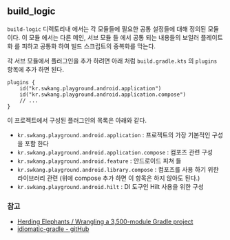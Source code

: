 ## build_logic

`build-logic` 디렉토리내 에서는 각 모듈들에 필요한 공통 설정들에 대해 정의된 모듈이다. 
이 모듈 에서는 다른 메인, 서브 모듈 들 에서 공통 되는 내용들의 보일러 플레이트화 를 피하고 공통화 하여 빌드 스크립트의 중복화를 막는다.

각 서브 모듈에서 플러그인을 추가 하려면 아래 처럼 `build.gradle.kts` 의 `plugins` 항목에 추가 하면 된다. 

```
plugins {
    id("kr.swkang.playground.android.application")
    id("kr.swkang.playground.android.application.compose")
    // ...
}
```

이 프로젝트에서 구성된 플러그인의 목록은 아래와 같다. 

  - `kr.swkang.playground.android.application` : 프로젝트의 가장 기본적인 구성을 포함 한다
  - `kr.swkang.playground.android.application.compose` : 컴포즈 관련 구성
  - `kr.swkang.playground.android.feature` : 안드로이드 피쳐 들
  - `kr.swkang.playground.android.library.compose` : 컴포즈를 사용 하기 위한 라이브러리 관련 (위에 compose 추가 하면 이 항목은 하지 않아도 된다.)
  - `kr.swkang.playground.android.hilt` : DI 도구인 Hilt 사용을 위한 구성

### 참고

  - [Herding Elephants / Wrangling a 3,500-module Gradle project](https://developer.squareup.com/blog/herding-elephants/)
  - [idiomatic-gradle - gitHub](https://github.com/jjohannes/idiomatic-gradle)